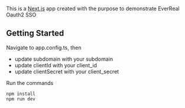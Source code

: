 This is a [Next.js](https://nextjs.org/) app created with the purpose to demonstrate EverReal Oauth2 SSO

## Getting Started

Navigate to app.config.ts, then
- update subdomain with your subdomain
- update clientId with your client_id
- update clientSecret with your client_secret

Run the commands
```
npm install
npm run dev
```